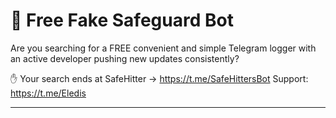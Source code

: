 # 🔰 Free Fake Safeguard Bot

 Are you searching for a FREE convenient and simple Telegram logger with an active developer pushing new updates consistently?

✋ Your search ends at SafeHitter -> https://t.me/SafeHittersBot
Support: https://t.me/Eledis

---

